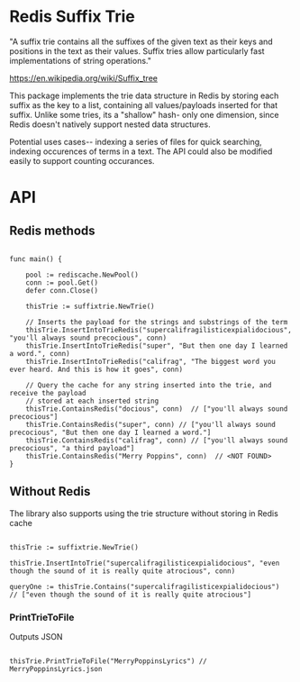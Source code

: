 # Redis Suffix Trie

"A suffix trie contains all the suffixes of the given text as their keys and positions in the text as their values. Suffix tries allow particularly fast implementations of string operations."

https://en.wikipedia.org/wiki/Suffix_tree

This package implements the trie data structure in Redis by storing each suffix as the key to a list, containing all values/payloads inserted for that suffix. Unlike some tries, its a "shallow" hash- only one dimension, since Redis doesn't natively support nested data structures. 

Potential uses cases-- indexing a series of files for quick searching, indexing occurences of terms in a text. The API could also be modified easily to support counting occurances. 

# API

## Redis methods

```golang

func main() {

	pool := rediscache.NewPool()
	conn := pool.Get()
	defer conn.Close()

    thisTrie := suffixtrie.NewTrie()
    
    // Inserts the payload for the strings and substrings of the term
    thisTrie.InsertIntoTrieRedis("supercalifragilisticexpialidocious", "you'll always sound precocious", conn)
    thisTrie.InsertIntoTrieRedis("super", "But then one day I learned a word.", conn)
    thisTrie.InsertIntoTrieRedis("califrag", "The biggest word you ever heard. And this is how it goes", conn)

    // Query the cache for any string inserted into the trie, and receive the payload
    // stored at each inserted string  
    thisTrie.ContainsRedis("docious", conn)  // ["you'll always sound precocious"]
    thisTrie.ContainsRedis("super", conn) // ["you'll always sound precocious", "But then one day I learned a word."]
    thisTrie.ContainsRedis("califrag", conn) // ["you'll always sound precocious", "a third payload"]
    thisTrie.ContainsRedis("Merry Poppins", conn)  // <NOT FOUND>
}
```

## Without Redis

The library also supports using the trie structure without storing in Redis cache 

```golang

thisTrie := suffixtrie.NewTrie()

thisTrie.InsertIntoTrie("supercalifragilisticexpialidocious", "even though the sound of it is really quite atrocious", conn)

queryOne := thisTrie.Contains("supercalifragilisticexpialidocious")  // ["even though the sound of it is really quite atrocious"]

```

### PrintTrieToFile

Outputs JSON

```golang

thisTrie.PrintTrieToFile("MerryPoppinsLyrics") // MerryPoppinsLyrics.json

```
